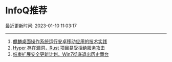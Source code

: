 # InfoQ推荐

最近更新时间: 2023-01-10 11:03:17

--- 
1. [麒麟桌面操作系统运行安卓移动应用的技术实践](https://www.infoq.cn/article/1xVxjMBVxadWOVu3eTdg) 
2. [Hyper 存在漏洞，Rust 项目易受拒绝服务攻击](https://www.infoq.cn/article/UiyjZqRp8Kpc2lW14WcN) 
3. [结束扩展安全更新计划，Win7彻底退出历史舞台](https://www.infoq.cn/article/kgKh7JomueAymwSIPtFe) 

